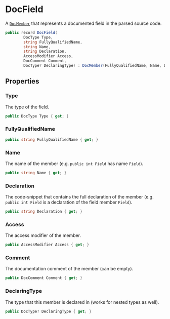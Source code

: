 # DocField
A [`DocMember`](./DocMember.md) that represents a documented field in the parsed source code.

```cs
public record DocField(
        DocType Type,
        string FullyQualifiedName,
        string Name,
        string Declaration,
        AccessModifier Access,
        DocComment Comment,
        DocType? DeclaringType) : DocMember(FullyQualifiedName, Name, Declaration, Access, Comment, DeclaringType)
```

## Properties
### Type
The type of the field.

```cs
public DocType Type { get; }
```

### FullyQualifiedName
```cs
public string FullyQualifiedName { get; }
```

### Name
The name of the member (e.g. `public int Field` has name `Field`).

```cs
public string Name { get; }
```

### Declaration
The code-snippet that contains the full declaration of the member
(e.g. `public int Field` is a declaration of the field member `Field`).

```cs
public string Declaration { get; }
```

### Access
The access modifier of the member.

```cs
public AccessModifier Access { get; }
```

### Comment
The documentation comment of the member (can be empty).

```cs
public DocComment Comment { get; }
```

### DeclaringType
The type that this member is declared in (works for nested types as well).

```cs
public DocType? DeclaringType { get; }
```

